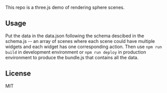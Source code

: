 This repo is a three.js demo of rendering sphere scenes.

## Usage

Put the data in the data.json following the schema descibed in the schema.js -- an array of scenes where each scene could have multiple widgets and each widget has one corresponding action. Then use `npm run build` in development environment or `npm run deploy` in production environment to produce the bundle.js that contains all the data.

## License

MIT
